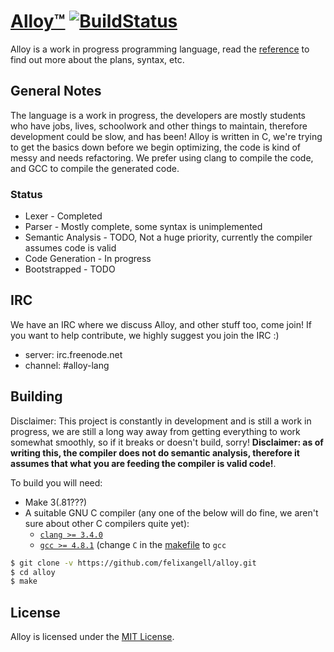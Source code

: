 # [Alloy™](http://alloy-lang.org) [![BuildStatus](https://travis-ci.org/felixangell/alloy.svg?branch=master)](https://travis-ci.org/felixangell/alloy)
Alloy is a work in progress programming language, read the [reference](docs/REFERENCE.md) to find out more about the plans, syntax, etc.

## General Notes
The language is a work in progress, the developers are mostly students who have jobs, lives, schoolwork and other things to maintain, therefore
development could be slow, and has been! Alloy is written in C, we're trying to get the basics down before we begin optimizing, the code is kind of
messy and needs refactoring. We prefer using clang to compile the code, and GCC to compile the generated code. 

### Status

* Lexer - Completed
* Parser - Mostly complete, some syntax is unimplemented
* Semantic Analysis - TODO, Not a huge priority, currently the compiler assumes code is valid
* Code Generation - In progress
* Bootstrapped - TODO

## IRC
We have an IRC where we discuss Alloy, and other stuff too, come join! If you want to help contribute,
we highly suggest you join the IRC :)

* server: irc.freenode.net
* channel: #alloy-lang

## Building
Disclaimer: This project is constantly in development and is still a work in progress, we are still a long way away from getting everything to work somewhat smoothly, so if it breaks or doesn't build, sorry! **Disclaimer: as of writing this, the compiler does not do semantic analysis, therefore
it assumes that what you are feeding the compiler is valid code!**.

To build you will need:

 - Make 3(.81???)
 - A suitable GNU C compiler (any one of the below will do fine, we aren't sure about other C compilers quite yet):
   - [`clang >= 3.4.0`](http://llvm.org/releases/download.html)
   - [`gcc >= 4.8.1`](https://gcc.gnu.org/) (change `C` in the [makefile](/Makefile) to `gcc`

```bash
$ git clone -v https://github.com/felixangell/alloy.git
$ cd alloy
$ make
```

## License
Alloy is licensed under the [MIT License](/LICENSE.md).
